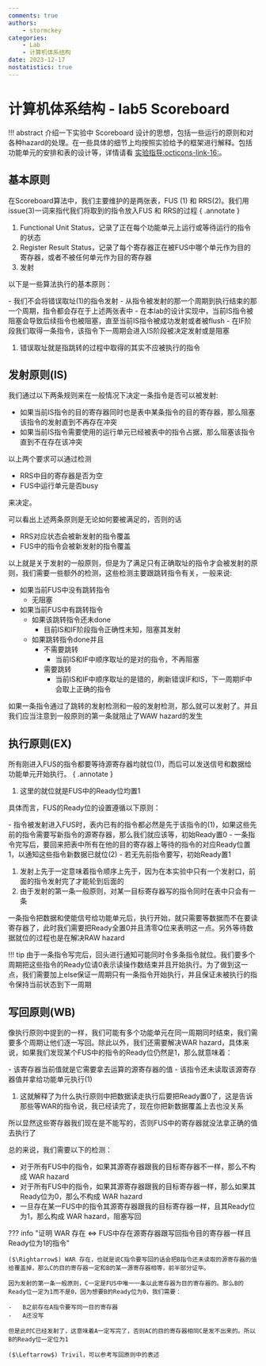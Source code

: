 ```yaml
---
comments: true
authors:
    - stormckey
categories:
    - Lab
    - 计算机体系结构
date: 2023-12-17
nostatistics: true
---
```


# 计算机体系结构 - lab5 Scoreboard

!!! abstract
    介绍一下实验中 Scoreboard 设计的思想，包括一些运行的原则和对各种hazard的处理。在一些具体的细节上均按照实验给予的框架进行解释。包括功能单元的安排和表的设计等，详情请看 [实验指导:octicons-link-16:](https://zju-arch.pages.zjusct.io/arch-fa23/lab5/)。

<!-- more -->

## 基本原则

在Scoreboard算法中，我们主要维护的是两张表，FUS (1) 和 RRS(2)。我们用 issue(3)一词来指代我们将取到的指令放入FUS 和 RRS的过程
{ .annotate }

1.  Functional Unit Status，记录了正在每个功能单元上运行或等待运行的指令的状态
2.  Register Result Status，记录了每个寄存器正在被FUS中哪个单元作为目的寄存器，或者不被任何单元作为目的寄存器
3.  发射

以下是一些算法执行的基本原则：

<div class="annotate" markdown>
- 我们不会将错误取址(1)的指令发射
- 从指令被发射的那一个周期到执行结束的那一个周期，指令都会存在于上述两张表中
- 在本lab的设计实现中，当前IS指令被阻塞会导致后续指令也被阻塞，直至当前IS指令被成功发射或者被flush
- 在IF阶段我们取得一条指令，该指令下一周期会进入IS阶段被决定发射或是阻塞
</div>

1.  错误取址就是指跳转的过程中取得的其实不应被执行的指令

## 发射原则(IS)

我们通过以下两条规则来在一般情况下决定一条指令是否可以被发射:

- 如果当前IS指令的目的寄存器同时也是表中某条指令的目的寄存器，那么阻塞该指令的发射直到不再存在冲突
- 如果当前IS指令需要使用的运行单元已经被表中的指令占据，那么阻塞该指令直到不在存在该冲突

以上两个要求可以通过检测

- RRS中目的寄存器是否为空
- FUS中运行单元是否busy

来决定。

可以看出上述两条原则是无论如何要被满足的，否则的话

- RRS对应状态会被新发射的指令覆盖
- FUS中的指令会被新发射的指令覆盖

以上就是关于发射的一般原则，但是为了满足只有正确取址的指令才会被发射的原则，我们需要一些额外的检测，这些检测主要跟跳转指令有关，一般来说:

- 如果当前FUS中没有跳转指令   
    - 无阻塞
- 如果当前FUS中有跳转指令
    - 如果该跳转指令还未done
        - 目前IS和IF阶段指令正确性未知，阻塞其发射
    - 如果跳转指令done并且
        - 不需要跳转
            - 当前IS和IF中顺序取址的是对的指令，不再阻塞
        - 需要跳转
            - 当前IS和IF中顺序取址的是错的，刷新错误IF和IS，下一周期IF中会取上正确的指令

如果一条指令通过了跳转的发射检测和一般的发射检测，那么就可以发射了。并且我们应当注意到一般原则的第一条就阻止了WAW hazard的发生

## 执行原则(EX)

所有刚进入FUS的指令都要等待源寄存器均就位(1)，而后可以发送信号和数据给功能单元开始执行。
{ .annotate }

1.  这里的就位就是FUS中的Ready位均置1

具体而言，FUS的Ready位的设置遵循以下原则：

<div class="annotate" markdown>
- 指令被发射进入FUS时，表内已有的指令都必然是先于该指令的(1)，如果这些先前的指令需要写新指令的源寄存器，那么我们就应该等，初始Ready置0
- 一条指令完写后，要回来把表中所有在他的目的寄存器上等待的指令的对应Ready位置1，以通知这些指令新数据已就位(2)
- 若无先前指令要写，初始Ready置1
</div>

1.  发射上先于一定意味着指令顺序上先于，因为在本实验中只有一个发射口，前面的指令发射完了才能轮到后面的
2.  由于发射的第一条一般原则，对某一目标寄存器写的指令同时在表中只会有一条

一条指令把数据和使能信号给功能单元后，执行开始，就只需要等数据而不在要读寄存器了，此时我们需要把Ready全置0并且清零Q位来表明这一点。另外等待数据就位的过程也是在解决RAW hazard

!!! tip
    由于一条指令写完后，回头进行通知可能同时令多条指令就位。我们要多个周期把这些指令的Ready位请0表示读操作数结束并且开始执行。为了做到这一点，我们需要加上else保证一周期只有一条指令开始执行，并且保证未被执行的指令保持当前状态到下一周期

## 写回原则(WB)

像执行原则中提到的一样，我们可能有多个功能单元在同一周期同时结束，我们需要多个周期让他们逐一写回。除此以外，我们还需要解决WAR hazard，具体来说，如果我们发现某个FUS中的指令的Ready位仍然是1，那么就意味着：

<div class="annotate" markdown>
-   该寄存器当前值就是它需要拿去运算的源寄存器的值
-   该指令还未读取该源寄存器值并拿给功能单元执行(1)
</div>

1.  这就解释了为什么执行原则中把数据读走执行后要把Ready置0了，这是告诉那些等WAR的指令说，我已经读完了，现在你把新数据覆盖上去也没关系

所以显然这些寄存器我们现在是不能写的，否则FUS中的寄存器就没法拿正确的值去执行了

总的来说，我们需要以下的检测：

- 对于所有FUS中的指令，如果其源寄存器跟我的目标寄存器不一样，那么不构成 WAR hazard
- 对于所有FUS中的指令，如果其源寄存器跟我的目标寄存器一样，那么如果其Ready位为0，那么不构成 WAR hazard
- 一旦存在某一FUS中的指令其源寄存器跟我的目标寄存器一样，且其Ready位为1，那么构成 WAR hazard，阻塞写回

??? info "证明 WAR 存在 $\iff$ FUS中存在源寄存器跟写回指令目的寄存器一样且Ready位为1的指令"

    ($\Rightarrow$) WAR 存在，也就是说C指令要写回的话会把B指令还未读取的源寄存器的值给覆盖掉，那么C的目的寄存器一定和B的某一源寄存器相等，前半部分证毕。

    因为发射的第一条一般原则，C一定是FUS中唯一一条以此寄存器为目的寄存器的。那么B的Ready位一定为1而不是0，因为想要B的Ready位为0，我们需要：

    -   B之前存在A指令要写同一目的寄存器
    -   A还没写

    但是此时C已经发射了，这意味着A一定写完了，否则AC的目的寄存器相同C是发不出来的。所以B的Ready位一定位为1

    ($\Leftarrow$) Trivil，可以参考写回原则中的表述

